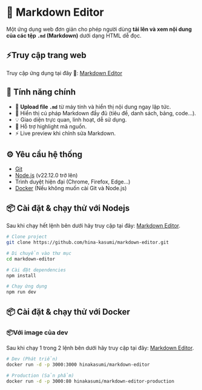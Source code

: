 # 📝 Markdown Editor

Một ứng dụng web đơn giản cho phép người dùng **tải lên và xem nội dung của các tệp `.md` (Markdown)** dưới dạng HTML dễ đọc.

## ⚡Truy cập trang web

Truy cập ứng dụng tại đây 🚀: [Markdown Editor](https://hina-kasumi.github.io/Markdown-Editor/)

## 🚀 Tính năng chính

- 📂 **Upload file `.md`** từ máy tính và hiển thị nội dung ngay lập tức.
- 🧾 Hiển thị cú pháp Markdown đầy đủ (tiêu đề, danh sách, bảng, code...).
- 💡 Giao diện trực quan, linh hoạt, dễ sử dụng.
- 🎨 Hỗ trợ highlight mã nguồn.
- ⚡ Live preview khi chỉnh sửa Markdown.

## ⚙️ Yêu cầu hệ thống

- [Git](https://git-scm.com/)
- [Node.js](https://nodejs.org/en) (v22.12.0 trở lên)
- Trình duyệt hiện đại (Chrome, Firefox, Edge…)
- [Docker](https://www.docker.com/) (Nếu không muốn cài Git và Node.js)

## 📦 Cài đặt & chạy thử với Nodejs

Sau khi chạy hết lệnh bên dưới hãy truy cập tại đây: 
[Markdown Editor](http://localhost:3000/).

```bash
# Clone project
git clone https://github.com/hina-kasumi/markdown-editor.git

# Di chuyển vào thư mục
cd markdown-editor

# Cài đặt dependencies
npm install

# Chạy ứng dụng
npm run dev
```

## 📦 Cài đặt & chạy thử với Docker

### 📦Với image của dev

Sau khi chạy 1 trong 2 lệnh bên dưới hãy truy cập tại đây: 
[Markdown Editor](http://localhost:3000/).

```bash
# Dev (Phát triển)
docker run -d -p 3000:3000 hinakasumi/markdown-editor

# Production (Sản phẩm)
docker run -d -p 3000:80 hinakasumi/markdown-editor-production
```